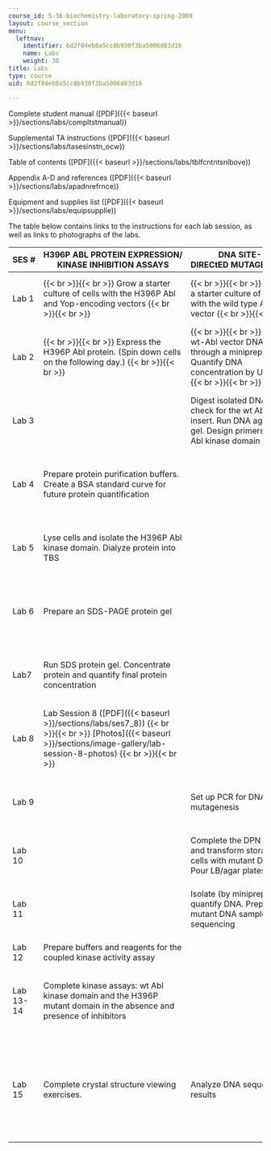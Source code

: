 ```yaml
---
course_id: 5-36-biochemistry-laboratory-spring-2009
layout: course_section
menu:
  leftnav:
    identifier: 6d2f04eb8a5cc8b930f3ba5006d83d16
    name: Labs
    weight: 30
title: Labs
type: course
uid: 6d2f04eb8a5cc8b930f3ba5006d83d16

---
```


Complete student manual ([PDF]({{< baseurl >}}/sections/labs/compltstmanual))

Supplemental TA instructions ([PDF]({{< baseurl >}}/sections/labs/tasesinstn_ocw))

Table of contents ([PDF]({{< baseurl >}}/sections/labs/tblfcntntsnlbove))

Appendix A-D and references ([PDF]({{< baseurl >}}/sections/labs/apadnrefrnce))

Equipment and supplies list ([PDF]({{< baseurl >}}/sections/labs/equipsupplie))

The table below contains links to the instructions for each lab session, as well as links to photographs of the labs.

| SES # | H396P ABL PROTEIN EXPRESSION/ KINASE INHIBITION ASSAYS | DNA SITE-DIRECtED MUTAGENESIS | LAB MANUAL |
| --- | --- | --- | --- |
| Lab 1 |  {{< br >}}{{< br >}} Grow a starter culture of cells with the H396P Abl and Yop-encoding vectors {{< br >}}{{< br >}}  |  {{< br >}}{{< br >}} Grow a starter culture of cells with the wild type Abl vector {{< br >}}{{< br >}}  | Lab Session 1 ([PDF]({{< baseurl >}}/sections/labs/ses1)) {{< br >}}{{< br >}} [Photos]({{< baseurl >}}/sections/image-gallery) {{< br >}}{{< br >}}  |
| Lab 2 |  {{< br >}}{{< br >}} Express the H396P Abl protein. (Spin down cells on the following day.) {{< br >}}{{< br >}}  |  {{< br >}}{{< br >}} Isolate wt-Abl vector DNA through a miniprep. Quantify DNA concentration by UV-Vis {{< br >}}{{< br >}}  | Lab Session 2 ([PDF]({{< baseurl >}}/sections/labs/ses2)) {{< br >}}{{< br >}} [Photos]({{< baseurl >}}/sections/image-gallery/lab-session-2-photos) {{< br >}}{{< br >}}  |
| Lab 3 | &nbsp; | Digest isolated DNA to check for the wt Abl insert. Run DNA agarose gel. Design primers for an Abl kinase domain mutant | Lab Session 3 ([PDF]({{< baseurl >}}/sections/labs/ses3)) {{< br >}}{{< br >}} [Photos]({{< baseurl >}}/sections/image-gallery/lab-session-3-photos) {{< br >}}{{< br >}}  |
| Lab 4 | Prepare protein purification buffers. Create a BSA standard curve for future protein quantification | &nbsp; | Lab Session 4 ([PDF]({{< baseurl >}}/sections/labs/ses4)) {{< br >}}{{< br >}} [Photos]({{< baseurl >}}/sections/image-gallery/lab-session-4-photos) {{< br >}}{{< br >}}  |
| Lab 5 | Lyse cells and isolate the H396P Abl kinase domain. Dialyze protein into TBS | &nbsp; | Lab Session 5 ([PDF]({{< baseurl >}}/sections/labs/ses5)) {{< br >}}{{< br >}} [Photos]({{< baseurl >}}/sections/image-gallery/lab-session-5-photos) {{< br >}}{{< br >}}  |
| Lab 6 | Prepare an SDS-PAGE protein gel | &nbsp; | Lab Session 6 ([PDF]({{< baseurl >}}/sections/labs/ses6)) {{< br >}}{{< br >}} [Photos]({{< baseurl >}}/sections/image-gallery/lab-session-6-photos) {{< br >}}{{< br >}}  |
| Lab7 | Run SDS protein gel. Concentrate protein and quantify final protein concentration | &nbsp; | Lab Session 7 ([PDF]({{< baseurl >}}/sections/labs/ses7_8)) {{< br >}}{{< br >}} [Photos]({{< baseurl >}}/sections/image-gallery/lab-session-7-photos) {{< br >}}{{< br >}}  |
| Lab 8 | Lab Session 8 ([PDF]({{< baseurl >}}/sections/labs/ses7_8)) {{< br >}}{{< br >}} [Photos]({{< baseurl >}}/sections/image-gallery/lab-session-8-photos) {{< br >}}{{< br >}}  |
| Lab 9 | &nbsp; | Set up PCR for DNA mutagenesis | Lab Session 9 ([PDF]({{< baseurl >}}/sections/labs/ses9)) {{< br >}}{{< br >}} [Photos]({{< baseurl >}}/sections/image-gallery/lab-session-9-photos) {{< br >}}{{< br >}}  |
| Lab 10 | &nbsp; | Complete the DPN digest and transform storage cells with mutant DNA. Pour LB/agar plates | Lab Session 10 ([PDF]({{< baseurl >}}/sections/labs/ses10)) |
| Lab 11 | &nbsp; | Isolate (by miniprep) and quantify DNA. Prepare mutant DNA samples for sequencing | Lab Session 11 ([PDF]({{< baseurl >}}/sections/labs/ses11)) {{< br >}}{{< br >}} [Photos]({{< baseurl >}}/sections/image-gallery/lab-session-11-photos) {{< br >}}{{< br >}}  |
| Lab 12 | Prepare buffers and reagents for the coupled kinase activity assay | &nbsp; | Lab Session 12 ([PDF]({{< baseurl >}}/sections/labs/ses12)) |
| Lab 13-14 | Complete kinase assays: wt Abl kinase domain and the H396P mutant domain in the absence and presence of inhibitors | &nbsp; | Lab Session 13-14 ([PDF]({{< baseurl >}}/sections/labs/ses13_14)) {{< br >}}{{< br >}} [Photos]({{< baseurl >}}/sections/image-gallery/lab-session-13-photos) {{< br >}}{{< br >}}  |
| Lab 15 | Complete crystal structure viewing exercises. | Analyze DNA sequencing results |  {{< br >}}{{< br >}} Lab Session 15 (![This resource may not render correctly in a screen reader.](/images/inacessible.gif)[PDF]({{< baseurl >}}/sections/labs/ses15)) {{< br >}}{{< br >}} Key ([PDF]({{< baseurl >}}/sections/labs/ses15ans_key)) {{< br >}}{{< br >}}